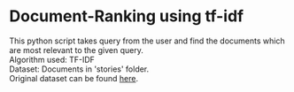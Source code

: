 # Document-Ranking using tf-idf

This python script takes query from the user and find the documents which are most relevant to the given query.  
Algorithm used: TF-IDF  
Dataset: Documents in 'stories' folder.  
Original dataset can be found [here](http://archives.textfiles.com/stories.zip).
